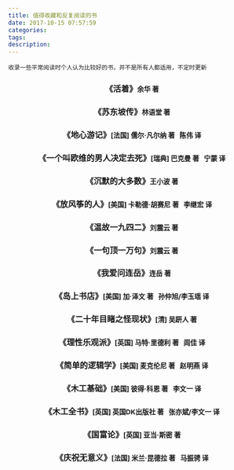 ```yaml
---
title: 值得收藏和反复阅读的书
date: 2017-10-15 07:57:59
categories:
tags:
description:
---
```

  
`收录一些平常阅读时个人认为比较好的书，并不是所有人都适用，不定时更新`
<article style="text-align:center;">
    <h3>《活着》<small>余华 著</small></h3>
    <h3>《苏东坡传》<small>林语堂 著</small></h3>
    <h3>《地心游记》<small>[法国] 儒尔·凡尔纳 著&nbsp;&nbsp;&nbsp;陈伟 译</small></h3>
    <h3>《一个叫欧维的男人决定去死》<small>[瑞典] 巴克曼 著&nbsp;&nbsp;&nbsp;宁蒙 译</small></h3>
    <h3>《沉默的大多数》<small>王小波 著</small></h3>
    <h3>《放风筝的人》<small>[美国] 卡勒德·胡赛尼 著&nbsp;&nbsp;&nbsp;李继宏 译</small></h3>
    <h3>《温故一九四二》<small>刘震云 著</small></h3>
    <h3>《一句顶一万句》<small>刘震云 著</small></h3>
    <h3>《我爱问连岳》<small>连岳 著</small></h3>
    <h3>《岛上书店》<small>[美国] 加·泽文 著&nbsp;&nbsp;&nbsp;孙仲旭/李玉瑶 译</small></h3>
    <h3>《二十年目睹之怪现状》<small>[清] 吴趼人 著</small></h3>
    <h3>《理性乐观派》<small>[英国] 马特·里德利 著&nbsp;&nbsp;&nbsp;闾佳 译</small></h3>
    <h3>《简单的逻辑学》<small>[美国] 麦克伦尼 著&nbsp;&nbsp;&nbsp;赵明燕 译</small></h3>
    <h3>《木工基础》<small>[美国] 彼得·科恩 著&nbsp;&nbsp;&nbsp;李文一 译</small></h3>
    <h3>《木工全书》<small>[英国] 英国DK出版社 著&nbsp;&nbsp;&nbsp;张亦斌/李文一 译</small></h3>
    <h3>《国富论》<small>[英国] 亚当·斯密 著</small></h3>
    <h3>《庆祝无意义》<small>[法国] 米兰·昆德拉 著&nbsp;&nbsp;&nbsp;马振骋 译</small></h3>
</article>